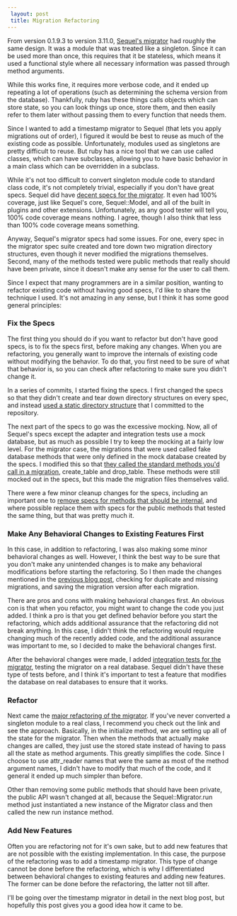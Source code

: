 ```yaml
---
 layout: post
 title: Migration Refactoring
---
```


From version 0.1.9.3 to version 3.11.0, <a href="http://github.com/jeremyevans/sequel/blob/3.11.0/lib/sequel/extensions/migration.rb#L133">Sequel's migrator</a> had roughly the same design.  It was a module that was treated like a singleton.  Since it can be used more than once, this requires that it be stateless, which means it used a functional style where all necessary information was passed through method arguments.

While this works fine, it requires more verbose code, and it ended up repeating a lot of operations (such as determining the schema version from the database).  Thankfully, ruby has these things calls objects which can store state, so you can look things up once, store them, and then easily refer to them later without passing them to every function that needs them.

Since I wanted to add a timestamp migrator to Sequel (that lets you apply migrations out of order), I figured it would be best to reuse as much of the existing code as possible.  Unfortunately, modules used as singletons are pretty difficult to reuse.  But ruby has a nice tool that we can use called classes, which can have subclasses, allowing you to have basic behavior in a main class which can be overridden in a subclass.

While it's not too difficult to convert singleton module code to standard class code, it's not completely trivial, especially if you don't have great specs. Sequel did have <a href="http://github.com/jeremyevans/sequel/blob/3.11.0/spec/extensions/migration_spec.rb#L122">decent specs for the migrator</a>.  It even had 100% coverage, just like Sequel's core, Sequel::Model, and all of the built in plugins and other extensions.  Unfortunately, as any good tester will tell you, 100% code coverage means nothing.  I agree, though I also think that less than 100% code coverage means something.

Anyway, Sequel's migrator specs had some issues.  For one, every spec in the migrator spec suite created and tore down two migration directory structures, even though it never modified the migrations themselves.  Second, many of the methods tested were public methods that really should have been private, since it doesn't make any sense for the user to call them.

Since I expect that many programmers are in a similar position, wanting to refactor existing code without having good specs, I'd like to share the technique I used.  It's not amazing in any sense, but I think it has some good general principles:

### Fix the Specs

The first thing you should do if you want to refactor but don't have good specs, is to fix the specs first, before making any changes.  When you are refactoring, you generally want to improve the internals of existing code without modifying the behavior.  To do that, you first need to be sure of what that behavior is, so you can check after refactoring to make sure you didn't change it.

In a series of commits, I started fixing the specs.  I first changed the specs so that they didn't create and tear down directory structures on every spec, and instead <a href="http://github.com/jeremyevans/sequel/commit/624b4ff10a5521a7e2044b5a64d2355c279469d4">used a static directory structure</a> that I committed to the repository.

The next part of the specs to go was the excessive mocking.  Now, all of Sequel's specs except the adapter and integration tests use a mock database, but as much as possible I try to keep the mocking at a fairly low level.  For the migrator case, the migrations that were used called fake database methods that were only defined in the mock database created by the specs.  I modified this so that <a href="http://github.com/jeremyevans/sequel/commit/4110aefdf5f112799730703bb46a7f226f2f7b1b">they called the standard methods you'd call in a migration</a>, create_table and drop_table.  These methods were still mocked out in the specs, but this made the migration files themselves valid.

There were a few minor cleanup changes for the specs, including an important one to <a href="http://github.com/jeremyevans/sequel/commit/95b37d0dce746e0d4a859d02a052c903aef5bf53">remove specs for methods that should be internal</a>, and where possible replace them with specs for the public methods that tested the same thing, but that was pretty much it.

### Make Any Behavioral Changes to Existing Features First

In this case, in addition to refactoring, I was also making some minor behavioral changes as well.  However, I think the best way to be sure that you don't make any unintended changes is to make any behavioral modifications before starting the refactoring.  So I then made the changes mentioned in the <a href="/2010/05/12/migration-improvements.html">previous blog post</a>, checking for duplicate and missing migrations, and saving the migration version after each migration.

There are pros and cons with making behavioral changes first.  An obvious con is that when you refactor, you might want to change the code you just added.  I think a pro is that you get defined behavior before you start the refactoring, which adds additional assurance that the refactoring did not break anything.  In this case, I didn't think the refactoring would require changing much of the recently added code, and the additional assurance was important to me, so I decided to make the behavioral changes first.

After the behavioral changes were made, I added <a href="http://github.com/jeremyevans/sequel/commit/cbeeaa52009bdcb4ed206347c16b49db39bcf9b1">integration tests for the migrator</a>, testing the migrator on a real database.  Sequel didn't have these type of tests before, and I think it's important to test a feature that modifies the database on real databases to ensure that it works.

### Refactor

Next came the <a href="http://github.com/jeremyevans/sequel/commit/d9b4db7e5e6172a68abbaea0b34d7937c0810b2d">major refactoring of the migrator</a>.  If you've never converted a singleton module to a real class, I recommend you check out the link and see the approach.  Basically, in the initialize method, we are setting up all of the state for the migrator.  Then when the methods that actually make changes are called, they just use the stored state instead of having to pass all the state as method arguments.  This greatly simplifies the code.  Since I choose to use attr_reader names that were the same as most of the method argument names, I didn't have to modify that much of the code, and it general it ended up much simpler than before.

Other than removing some public methods that should have been private, the public API wasn't changed at all, because the Sequel::Migrator.run method just instantiated a new instance of the Migrator class and then called the new run instance method.

### Add New Features

Often you are refactoring not for it's own sake, but to add new features that are not possible with the existing implementation.  In this case, the purpose of the refactoring was to add a timestamp migrator.  This type of change cannot be done before the refactoring, which is why I differentiated between behavioral changes to existing features and adding new features.  The former can be done before the refactoring, the latter not till after.

I'll be going over the timestamp migrator in detail in the next blog post, but hopefully this post gives you a good idea how it came to be.
